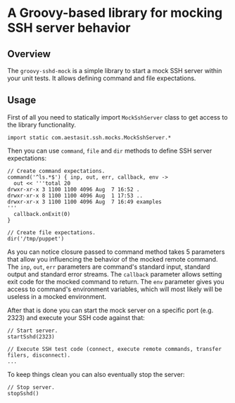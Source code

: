 # A Groovy-based library for mocking SSH server behavior

## Overview

The `groovy-sshd-mock` is a simple library to start a mock SSH server within your unit tests. It allows defining command 
and file expectations.

## Usage

First of all you need to statically import `MockSshServer` class to get access to the library functionality. 

    import static com.aestasit.ssh.mocks.MockSshServer.*

Then you can use `command`, `file` and `dir` methods to define SSH server expectations:

    // Create command expectations.
    command('^ls.*$') { inp, out, err, callback, env ->
      out << '''total 20
    drwxr-xr-x 3 1100 1100 4096 Aug  7 16:52 .
    drwxr-xr-x 8 1100 1100 4096 Aug  1 17:53 ..
    drwxr-xr-x 3 1100 1100 4096 Aug  7 16:49 examples
    '''
      callback.onExit(0)
    }

    // Create file expectations.
    dir('/tmp/puppet')

As you can notice closure passed to command method takes 5 parameters that allow you influencing the behavior of the 
mocked remote command. The `inp`, `out`, `err` parameters are command's standard input, standard output and standard 
error streams. The `callback` parameter allows setting exit code for the mocked command to return. The `env` parameter 
gives you access to command's environment variables, which will most likely will be useless in a mocked environment.  

After that is done you can start the mock server on a specific port (e.g. 2323) and execute your SSH code against that:

    // Start server.
    startSshd(2323)

    // Execute SSH test code (connect, execute remote commands, transfer filers, disconnect).
    ...

To keep things clean you can also eventually stop the server:

    // Stop server.
    stopSshd()
